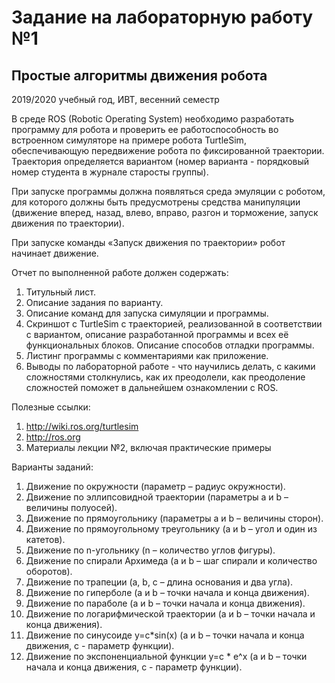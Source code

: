 # Задание на лабораторную работу №1
## Простые алгоритмы движения робота
2019/2020 учебный год, ИВТ, весенний семестр

В среде ROS (Robotic Operating System) необходимо разработать программу для робота и проверить ее работоспособность во встроенном симуляторе на примере робота TurtleSim, обеспечивающую передвижение робота по фиксированной траектории. Траектория определяется вариантом (номер варианта - порядковый номер студента в журнале старосты группы).

При запуске программы должна появляться среда эмуляции с роботом, для которого должны быть предусмотрены средства манипуляции (движение вперед, назад, влево, вправо, разгон и торможение, запуск движения по траектории).  

При запуске команды «Запуск движения по траектории» робот начинает движение. 

Отчет по выполненной работе должен содержать:
1. Титульный лист.
2. Описание задания по варианту.
3. Описание команд для запуска симуляции и программы.
4. Скриншот с TurtleSim с траекторией, реализованной в соответствии с вариантом, описание разработанной программы и всех её функциональных блоков. Описание способов отладки программы.
5. Листинг программы с комментариями как приложение.
6. Выводы по лабораторной работе - что научились делать, с какими сложностями столкнулись, как их преодолели, как преодоление сложностей поможет в дальнейшем ознакомлении с ROS.


Полезные ссылки:
1. http://wiki.ros.org/turtlesim
1. http://ros.org
1. Материалы лекции №2, включая практические примеры

Варианты заданий:
1.	Движение по окружности (параметр – радиус окружности).
2.	Движение по эллипсовидной траектории (параметры a и b – величины полуосей).
3.	Движение по прямоугольнику (параметры a и b – величины сторон).
4.	Движение по прямоугольному треугольнику (a и b – угол и один из катетов).
5.	Движение по n-угольнику (n – количество углов фигуры).
6.	Движение по спирали Архимеда (a и b – шаг спирали и количество оборотов).
7.	Движение по трапеции (a, b, c – длина основания и два угла).
8.	Движение по гиперболе (a и b – точки начала и конца движения).
9.	Движение по параболе (a и b – точки начала и конца движения).
10.	Движение по логарифмической траектории (a и b – точки начала и конца движения).
11.	Движение по синусоиде  y=c*sin(x) (a и b – точки начала и конца движения, c - параметр функции).
12. Движение по экспоненциальной функции y=c * e^x  (a и b – точки начала и конца движения, c  - параметр функции).
